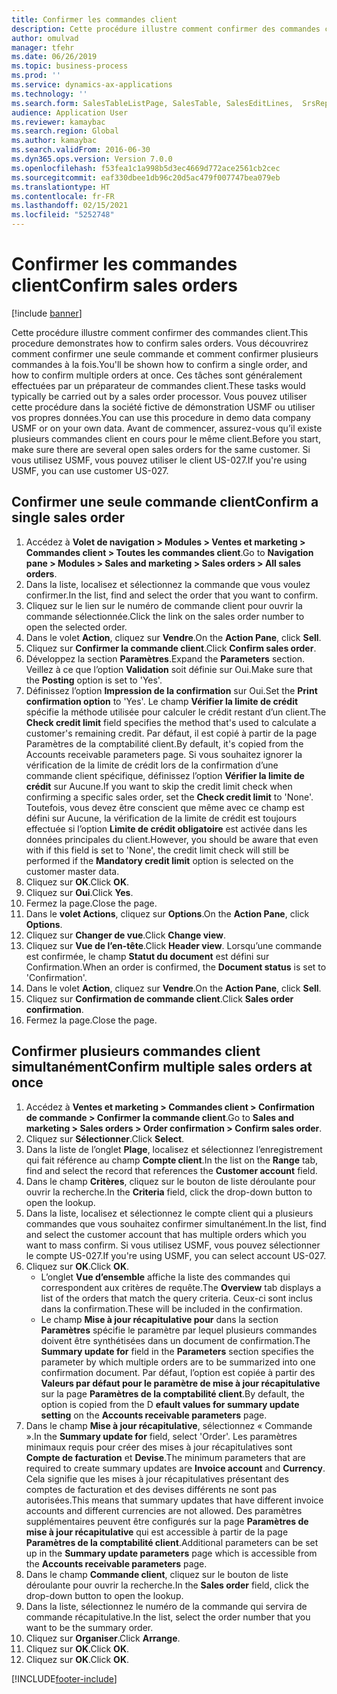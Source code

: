 ```yaml
---
title: Confirmer les commandes client
description: Cette procédure illustre comment confirmer des commandes client.
author: omulvad
manager: tfehr
ms.date: 06/26/2019
ms.topic: business-process
ms.prod: ''
ms.service: dynamics-ax-applications
ms.technology: ''
ms.search.form: SalesTableListPage, SalesTable, SalesEditLines,  SrsReportViewerForm, CustConfirmJournal, SysQueryForm, SysQueryFieldLookUp, SysLookup, SalesParmIdLookup, SalesUnconfirmedOrdersPart
audience: Application User
ms.reviewer: kamaybac
ms.search.region: Global
ms.author: kamaybac
ms.search.validFrom: 2016-06-30
ms.dyn365.ops.version: Version 7.0.0
ms.openlocfilehash: f53fea1c1a998b5d3ec4669d772ace2561cb2cec
ms.sourcegitcommit: eaf330dbee1db96c20d5ac479f007747bea079eb
ms.translationtype: HT
ms.contentlocale: fr-FR
ms.lasthandoff: 02/15/2021
ms.locfileid: "5252748"
---
```

# <a name="confirm-sales-orders"></a><span data-ttu-id="ba6cc-103">Confirmer les commandes client</span><span class="sxs-lookup"><span data-stu-id="ba6cc-103">Confirm sales orders</span></span>

[!include [banner](../../includes/banner.md)]

<span data-ttu-id="ba6cc-104">Cette procédure illustre comment confirmer des commandes client.</span><span class="sxs-lookup"><span data-stu-id="ba6cc-104">This procedure demonstrates how to confirm sales orders.</span></span> <span data-ttu-id="ba6cc-105">Vous découvrirez comment confirmer une seule commande et comment confirmer plusieurs commandes à la fois.</span><span class="sxs-lookup"><span data-stu-id="ba6cc-105">You'll be shown how to confirm a single order, and how to confirm multiple orders at once.</span></span> <span data-ttu-id="ba6cc-106">Ces tâches sont généralement effectuées par un préparateur de commandes client.</span><span class="sxs-lookup"><span data-stu-id="ba6cc-106">These tasks would typically be carried out by a sales order processor.</span></span> <span data-ttu-id="ba6cc-107">Vous pouvez utiliser cette procédure dans la société fictive de démonstration USMF ou utiliser vos propres données.</span><span class="sxs-lookup"><span data-stu-id="ba6cc-107">You can use this procedure in demo data company USMF or on your own data.</span></span> <span data-ttu-id="ba6cc-108">Avant de commencer, assurez-vous qu’il existe plusieurs commandes client en cours pour le même client.</span><span class="sxs-lookup"><span data-stu-id="ba6cc-108">Before you start, make sure there are several open sales orders for the same customer.</span></span> <span data-ttu-id="ba6cc-109">Si vous utilisez USMF, vous pouvez utiliser le client US-027.</span><span class="sxs-lookup"><span data-stu-id="ba6cc-109">If you're using USMF, you can use customer US-027.</span></span>


## <a name="confirm-a-single-sales-order"></a><span data-ttu-id="ba6cc-110">Confirmer une seule commande client</span><span class="sxs-lookup"><span data-stu-id="ba6cc-110">Confirm a single sales order</span></span>
1. <span data-ttu-id="ba6cc-111">Accédez à **Volet de navigation > Modules > Ventes et marketing > Commandes client > Toutes les commandes client**.</span><span class="sxs-lookup"><span data-stu-id="ba6cc-111">Go to **Navigation pane > Modules > Sales and marketing > Sales orders > All sales orders**.</span></span>
2. <span data-ttu-id="ba6cc-112">Dans la liste, localisez et sélectionnez la commande que vous voulez confirmer.</span><span class="sxs-lookup"><span data-stu-id="ba6cc-112">In the list, find and select the order that you want to confirm.</span></span>
3. <span data-ttu-id="ba6cc-113">Cliquez sur le lien sur le numéro de commande client pour ouvrir la commande sélectionnée.</span><span class="sxs-lookup"><span data-stu-id="ba6cc-113">Click the link on the sales order number to open the selected order.</span></span>
4. <span data-ttu-id="ba6cc-114">Dans le volet **Action**, cliquez sur **Vendre**.</span><span class="sxs-lookup"><span data-stu-id="ba6cc-114">On the **Action Pane**, click **Sell**.</span></span>
5. <span data-ttu-id="ba6cc-115">Cliquez sur **Confirmer la commande client**.</span><span class="sxs-lookup"><span data-stu-id="ba6cc-115">Click **Confirm sales order**.</span></span>
6. <span data-ttu-id="ba6cc-116">Développez la section **Paramètres**.</span><span class="sxs-lookup"><span data-stu-id="ba6cc-116">Expand the **Parameters** section.</span></span> <span data-ttu-id="ba6cc-117">Veillez à ce que l’option **Validation** soit définie sur Oui.</span><span class="sxs-lookup"><span data-stu-id="ba6cc-117">Make sure that the **Posting** option is set to 'Yes'.</span></span>  
7. <span data-ttu-id="ba6cc-118">Définissez l’option **Impression de la confirmation** sur Oui.</span><span class="sxs-lookup"><span data-stu-id="ba6cc-118">Set the **Print confirmation option** to 'Yes'.</span></span> <span data-ttu-id="ba6cc-119">Le champ **Vérifier la limite de crédit** spécifie la méthode utilisée pour calculer le crédit restant d’un client.</span><span class="sxs-lookup"><span data-stu-id="ba6cc-119">The **Check credit limit** field specifies the method that's used to calculate a customer's remaining credit.</span></span> <span data-ttu-id="ba6cc-120">Par défaut, il est copié à partir de la page Paramètres de la comptabilité client.</span><span class="sxs-lookup"><span data-stu-id="ba6cc-120">By default, it's copied from the Accounts receivable parameters page.</span></span> <span data-ttu-id="ba6cc-121">Si vous souhaitez ignorer la vérification de la limite de crédit lors de la confirmation d’une commande client spécifique, définissez l’option **Vérifier la limite de crédit** sur Aucune.</span><span class="sxs-lookup"><span data-stu-id="ba6cc-121">If you want to skip the credit limit check when confirming a specific sales order, set the **Check credit limit** to 'None'.</span></span> <span data-ttu-id="ba6cc-122">Toutefois, vous devez être conscient que même avec ce champ est défini sur Aucune, la vérification de la limite de crédit est toujours effectuée si l’option **Limite de crédit obligatoire** est activée dans les données principales du client.</span><span class="sxs-lookup"><span data-stu-id="ba6cc-122">However, you should be aware that even with if this field is set to 'None', the credit limit check will still be performed if the **Mandatory credit limit** option is selected on the customer master data.</span></span> 
8. <span data-ttu-id="ba6cc-123">Cliquez sur **OK**.</span><span class="sxs-lookup"><span data-stu-id="ba6cc-123">Click **OK**.</span></span>
9. <span data-ttu-id="ba6cc-124">Cliquez sur **Oui**.</span><span class="sxs-lookup"><span data-stu-id="ba6cc-124">Click **Yes**.</span></span>
10. <span data-ttu-id="ba6cc-125">Fermez la page.</span><span class="sxs-lookup"><span data-stu-id="ba6cc-125">Close the page.</span></span>
11. <span data-ttu-id="ba6cc-126">Dans le **volet Actions**, cliquez sur **Options**.</span><span class="sxs-lookup"><span data-stu-id="ba6cc-126">On the **Action Pane**, click **Options**.</span></span>
12. <span data-ttu-id="ba6cc-127">Cliquez sur **Changer de vue**.</span><span class="sxs-lookup"><span data-stu-id="ba6cc-127">Click **Change view**.</span></span>
13. <span data-ttu-id="ba6cc-128">Cliquez sur **Vue de l’en-tête**.</span><span class="sxs-lookup"><span data-stu-id="ba6cc-128">Click **Header view**.</span></span> <span data-ttu-id="ba6cc-129">Lorsqu’une commande est confirmée, le champ **Statut du document** est défini sur Confirmation.</span><span class="sxs-lookup"><span data-stu-id="ba6cc-129">When an order is confirmed, the **Document status** is set to 'Confirmation'.</span></span> 
14. <span data-ttu-id="ba6cc-130">Dans le volet **Action**, cliquez sur **Vendre**.</span><span class="sxs-lookup"><span data-stu-id="ba6cc-130">On the **Action Pane**, click **Sell**.</span></span>
15. <span data-ttu-id="ba6cc-131">Cliquez sur **Confirmation de commande client**.</span><span class="sxs-lookup"><span data-stu-id="ba6cc-131">Click **Sales order confirmation**.</span></span>
16. <span data-ttu-id="ba6cc-132">Fermez la page.</span><span class="sxs-lookup"><span data-stu-id="ba6cc-132">Close the page.</span></span>

## <a name="confirm-multiple-sales-orders-at-once"></a><span data-ttu-id="ba6cc-133">Confirmer plusieurs commandes client simultanément</span><span class="sxs-lookup"><span data-stu-id="ba6cc-133">Confirm multiple sales orders at once</span></span>
1. <span data-ttu-id="ba6cc-134">Accédez à **Ventes et marketing > Commandes client > Confirmation de commande > Confirmer la commande client**.</span><span class="sxs-lookup"><span data-stu-id="ba6cc-134">Go to **Sales and marketing > Sales orders > Order confirmation > Confirm sales order**.</span></span>
2. <span data-ttu-id="ba6cc-135">Cliquez sur **Sélectionner**.</span><span class="sxs-lookup"><span data-stu-id="ba6cc-135">Click **Select**.</span></span>
3. <span data-ttu-id="ba6cc-136">Dans la liste de l’onglet **Plage**, localisez et sélectionnez l’enregistrement qui fait référence au champ **Compte client**.</span><span class="sxs-lookup"><span data-stu-id="ba6cc-136">In the list on the **Range** tab, find and select the record that references the **Customer account** field.</span></span>
4. <span data-ttu-id="ba6cc-137">Dans le champ **Critères**, cliquez sur le bouton de liste déroulante pour ouvrir la recherche.</span><span class="sxs-lookup"><span data-stu-id="ba6cc-137">In the **Criteria** field, click the drop-down button to open the lookup.</span></span>
5. <span data-ttu-id="ba6cc-138">Dans la liste, localisez et sélectionnez le compte client qui a plusieurs commandes que vous souhaitez confirmer simultanément.</span><span class="sxs-lookup"><span data-stu-id="ba6cc-138">In the list, find and select the customer account that has multiple orders which you want to mass confirm.</span></span> <span data-ttu-id="ba6cc-139">Si vous utilisez USMF, vous pouvez sélectionner le compte US-027.</span><span class="sxs-lookup"><span data-stu-id="ba6cc-139">If you're using USMF, you can select account US-027.</span></span>  
6. <span data-ttu-id="ba6cc-140">Cliquez sur **OK**.</span><span class="sxs-lookup"><span data-stu-id="ba6cc-140">Click **OK**.</span></span>
    - <span data-ttu-id="ba6cc-141">L’onglet **Vue d’ensemble** affiche la liste des commandes qui correspondent aux critères de requête.</span><span class="sxs-lookup"><span data-stu-id="ba6cc-141">The **Overview** tab displays a list of the orders that match the query criteria.</span></span> <span data-ttu-id="ba6cc-142">Ceux-ci sont inclus dans la confirmation.</span><span class="sxs-lookup"><span data-stu-id="ba6cc-142">These will be included in the confirmation.</span></span>  
    - <span data-ttu-id="ba6cc-143">Le champ **Mise à jour récapitulative pour** dans la section **Paramètres** spécifie le paramètre par lequel plusieurs commandes doivent être synthétisées dans un document de confirmation.</span><span class="sxs-lookup"><span data-stu-id="ba6cc-143">The **Summary update for** field in the **Parameters** section specifies the parameter by which multiple orders are to be summarized into one confirmation document.</span></span> <span data-ttu-id="ba6cc-144">Par défaut, l’option est copiée à partir des **Valeurs par défaut pour le paramètre de mise à jour récapitulative** sur la page **Paramètres de la comptabilité client**.</span><span class="sxs-lookup"><span data-stu-id="ba6cc-144">By default, the option is copied from the D **efault values for summary update setting** on the **Accounts receivable parameters** page.</span></span>  
7. <span data-ttu-id="ba6cc-145">Dans le champ **Mise à jour récapitulative**, sélectionnez « Commande ».</span><span class="sxs-lookup"><span data-stu-id="ba6cc-145">In the **Summary update for** field, select 'Order'.</span></span> <span data-ttu-id="ba6cc-146">Les paramètres minimaux requis pour créer des mises à jour récapitulatives sont **Compte de facturation** et **Devise**.</span><span class="sxs-lookup"><span data-stu-id="ba6cc-146">The minimum parameters that are required to create summary updates are **Invoice account** and **Currency**.</span></span> <span data-ttu-id="ba6cc-147">Cela signifie que les mises à jour récapitulatives présentant des comptes de facturation et des devises différents ne sont pas autorisées.</span><span class="sxs-lookup"><span data-stu-id="ba6cc-147">This means that summary updates that have different invoice accounts and different currencies are not allowed.</span></span> <span data-ttu-id="ba6cc-148">Des paramètres supplémentaires peuvent être configurés sur la page **Paramètres de mise à jour récapitulative** qui est accessible à partir de la page **Paramètres de la comptabilité client**.</span><span class="sxs-lookup"><span data-stu-id="ba6cc-148">Additional parameters can be set up in the **Summary update parameters** page which is accessible from the **Accounts receivable parameters** page.</span></span> 
8. <span data-ttu-id="ba6cc-149">Dans le champ **Commande client**, cliquez sur le bouton de liste déroulante pour ouvrir la recherche.</span><span class="sxs-lookup"><span data-stu-id="ba6cc-149">In the **Sales order** field, click the drop-down button to open the lookup.</span></span>
9. <span data-ttu-id="ba6cc-150">Dans la liste, sélectionnez le numéro de la commande qui servira de commande récapitulative.</span><span class="sxs-lookup"><span data-stu-id="ba6cc-150">In the list, select the order number that you want to be the summary order.</span></span>
10. <span data-ttu-id="ba6cc-151">Cliquez sur **Organiser**.</span><span class="sxs-lookup"><span data-stu-id="ba6cc-151">Click **Arrange**.</span></span>
11. <span data-ttu-id="ba6cc-152">Cliquez sur **OK**.</span><span class="sxs-lookup"><span data-stu-id="ba6cc-152">Click **OK**.</span></span>
12. <span data-ttu-id="ba6cc-153">Cliquez sur **OK**.</span><span class="sxs-lookup"><span data-stu-id="ba6cc-153">Click **OK**.</span></span>



[!INCLUDE[footer-include](../../../includes/footer-banner.md)]